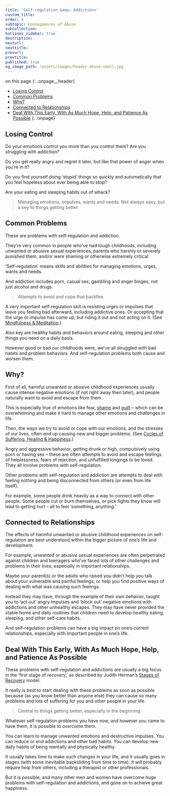 ```yaml
---
title: 'Self-regulation &amp; Addictions'
custom_title:
order: 4
subtopic: Consequences of Abuse
subcollection:
hotlines_sidebar: true
description:
nexturl:
nexttitle:
prevurl:
prevtitle:
published: true
og_image_path: /assets/images/header-abuse-small.jpg
---
```



on this page
{: .onpage__header}

* [Losing Control](#losing-control)
* [Common Problems](#common-problems)
* [Why?](#why)
* [Connected to Relationships](#connected-to-relationships)
* [Deal With This Early, With As Much Hope, Help, and Patience As Possible](#deal-with-this-early-with-as-much-hope-help-and-patience-as-possible)
{: .onpage}

## Losing Control

Do your emotions control you more than you control them? Are you struggling with addiction?

Do you get really angry and regret it later, but like that power of anger when you’re in it?

Do you find yourself doing ‘stupid’ things so quickly and automatically that you feel hopeless about ever being able to stop?

Are your eating and sleeping habits out of whack?

> Managing emotions, impulses, wants and needs. Not always easy, but a key to things getting better.

## Common Problems

These are problems with self-regulation and addiction.

They’re very common in people who’ve had tough childhoods, including unwanted or abusive sexual experiences, parents who harshly or severely punished them, and/or were shaming or otherwise extremely critical.

‘Self-regulation’ means skills and abilities for managing emotions, urges, wants and needs.

And addiction includes porn, casual sex, gambling and anger binges, not just alcohol and drugs.

> Attempts to avoid and cope that backfire.

A very important self-regulation skill is resisting urges or impulses that leave you feeling bad afterward, including addictive ones. Or accepting that the urge or impulse has come up, but riding it out and not acting on it. (See [Mindfulness & Meditation](/mindfulness-and-meditation/overview/).)

Also key are healthy habits and behaviors around eating, sleeping and other things you need on a daily basis.

However good or bad our childhoods were, we've all struggled with bad habits and problem behaviors. And self-regulation problems both cause and worsen them.

## Why?

First of all, harmful unwanted or abusive childhood experiences usually cause intense negative emotions (if not right away then later), and people naturally want to avoid and escape from them.

This is especially true of emotions like fear, [shame](/child-abuse/consequences-of-abuse/shame/) and [guilt](/child-abuse/consequences-of-abuse/guilt/) – which can be overwhelming and make it hard to manage other emotions and challenges in life.

Then, the ways we try to avoid or cope with our emotions, and the stresses of our lives, often end up causing new and bigger problems. (See [Cycles of Suffering, Healing & Happiness](/the-brain/cycles/).)

Angry and aggressive behavior, getting drunk or high, compulsively using porn or having sex – these are often attempts to avoid and escape feelings of helplessness, fears of rejection, and unfulfilled longings to be loved. They all involve problems with self-regulation.

Other problems with self-regulation and addiction are attempts to deal with feeling nothing and being disconnected from others (or even from life itself).

For example, some people drink heavily as a way to connect with other people. Some people cut or burn themselves, or pick fights they know will lead to getting hurt – all to feel ‘something, anything.’

## Connected to Relationships

The effects of harmful unwanted or abusive childhood experiences on self-regulation are best understood within the bigger picture of one’s life and development.

For example, unwanted or abusive sexual experiences are often perpetrated against children and teenagers who’ve faced lots of other challenges and problems in their lives, especially in important relationships.

Maybe your parent(s) or the adults who raised you didn’t help you talk about your vulnerable and painful feelings, or help you find positive ways of dealing with what was causing such feelings.

Instead they may have, through the example of their own behavior, taught you to ‘act out’ angry impulses and ‘block out’ negative emotions with addictions and other unhealthy escapes. They may have never provided the stable home and daily routines that children need to develop healthy eating, sleeping, and other self-care habits.

And self-regulation problems can have a big impact on one’s current relationships, especially with important people in one’s life.

## Deal With This Early, With As Much Hope, Help, and Patience As Possible

These problems with self-regulation and addictions are usually a big focus in the ‘first stage of recovery,’ as described by Judith Herman’s [Stages of Recovery](/healing-and-happiness/stages-of-recovery/) model.

It really is best to start dealing with these problems as soon as possible because (as you know better than anyone else) they can cause so many problems and lots of suffering for you and other people in your life.

> Central to things getting better, especially in the beginning.

Whatever self-regulation problems you have now, and however you came to have them, it is possible to overcome them.

You can learn to manage unwanted emotions and destructive impulses. You can reduce or end addictions and other bad habits. You can develop new daily habits of being mentally and physically healthy.

It usually takes time to make such changes in your life, and it usually goes in stages (with some inevitable backsliding from time to time). It will probably require help from others, including a therapist or other professionals.

But it is possible, and many other men and women have overcome huge problems with self-regulation and addictions, and gone on to achieve great happiness.